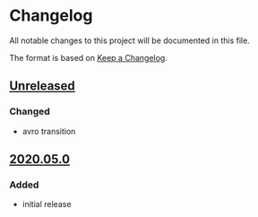 # Changelog
All notable changes to this project will be documented in this file.

The format is based on [Keep a Changelog](https://keepachangelog.com/).

## [Unreleased]

### Changed
- avro transition

## [2020.05.0]

### Added
- initial release

[Unreleased]: https://gitlab.com/yaq/yaqd-horiba/-/compare/v2020.05.0...master
[2020.05.0]: https://gitlab.com/yaq/yaqd-horiba/-/tags/v2020.05.0
